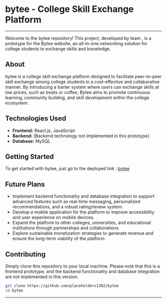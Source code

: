 # bytee - College Skill Exchange Platform

---

Welcome to the bytee repository! This project, developed by team <placeholders>, is a prototype for the Bytee website, an all-in-one networking solution for college students to exchange skills and knowledge.

## About

bytee is a college skill exchange platform designed to facilitate peer-to-peer skill exchange among college students in a cost-effective and collaborative manner. By introducing a barter system where users can exchange skills at low prices, such as treats or coffee, Bytee aims to promote continuous learning, community building, and skill development within the college ecosystem.

## Technologies Used

- **Frontend:** React.js, JavaScript
- **Backend:** [Backend technology not implemented in this prototype]
- **Database:** MySQL

## Getting Started

To get started with bytee, just go to the deployed link : [bytee](https://bytee-placeholders.netlify.app/)

## Future Plans

- Implement backend functionality and database integration to support advanced features such as real-time messaging, personalized recommendations, and a robust rating/review system.
- Develop a mobile application for the platform to improve accessibility and user experience on mobile devices.
- Expand the platform to other colleges, universities, and educational institutions through partnerships and collaborations.
- Explore sustainable monetization strategies to generate revenue and ensure the long-term viability of the platform.

## Contributing

Simply clone this repository to your local machine. Please note that this is a frontend prototype, and the backend functionality and database integration are not implemented in this version.

```bash
git clone https://github.com/placeholders1302/bytee
cd bytee
```
---
